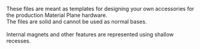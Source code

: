 These files are meant as templates for designing your own accessories for the production Material Plane hardware.<br>
The files are solid and cannot be used as normal bases.<br>
<br>
Internal magnets and other features are represented using shallow recesses.